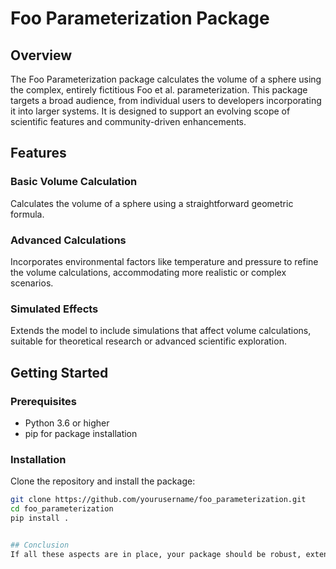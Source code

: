 # Foo Parameterization Package

## Overview
The Foo Parameterization package calculates the volume of a sphere using the complex, entirely fictitious Foo et al. parameterization. This package targets a broad audience, from individual users to developers incorporating it into larger systems. It is designed to support an evolving scope of scientific features and community-driven enhancements.

## Features

### Basic Volume Calculation
Calculates the volume of a sphere using a straightforward geometric formula.

### Advanced Calculations
Incorporates environmental factors like temperature and pressure to refine the volume calculations, accommodating more realistic or complex scenarios.

### Simulated Effects
Extends the model to include simulations that affect volume calculations, suitable for theoretical research or advanced scientific exploration.

## Getting Started

### Prerequisites
- Python 3.6 or higher
- pip for package installation

### Installation
Clone the repository and install the package:
```bash
git clone https://github.com/yourusername/foo_parameterization.git
cd foo_parameterization
pip install .


## Conclusion
If all these aspects are in place, your package should be robust, extendable, and suitable for both direct usage and integration. Make sure that you test all functionalities thoroughly and that you are ready to explain each part of your project. If any parts are still pending or need refinement, prioritize those based on potential use cases or feedback from potential users within your community. This approach not only meets the project requirements but also sets a solid foundation for future development and collaboration.